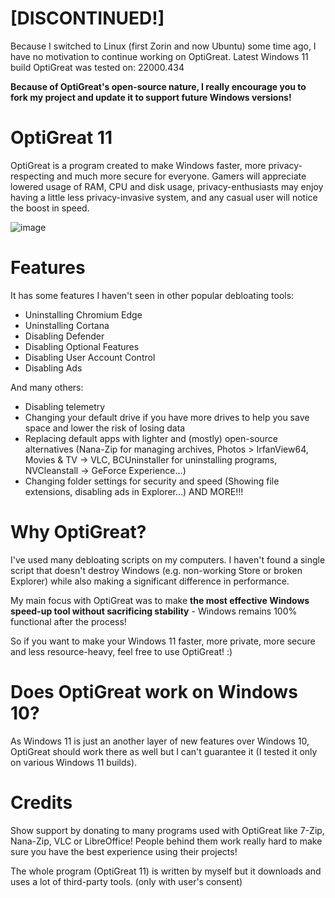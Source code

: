 # [DISCONTINUED!]
Because I switched to Linux (first Zorin and now Ubuntu) some time ago, I have no motivation to continue working on OptiGreat. 
Latest Windows 11 build OptiGreat was tested on: 22000.434

**Because of OptiGreat's open-source nature, I really encourage you to fork my project and update it to support future Windows versions!**

# OptiGreat 11
OptiGreat is a program created to make Windows faster, more privacy-respecting and much more secure for everyone. 
Gamers will appreciate lowered usage of RAM, CPU and disk usage, privacy-enthusiasts may enjoy having a little less privacy-invasive system, and any casual user will notice the boost in speed.

![image](https://user-images.githubusercontent.com/89423482/152525115-6772eb0a-c905-4684-b1eb-55dfe6a571a2.png)


# Features
It has some features I haven't seen in other popular debloating tools:
 - Uninstalling Chromium Edge
 - Uninstalling Cortana
 - Disabling Defender
 - Disabling Optional Features
 - Disabling User Account Control
 - Disabling Ads

And many others:
- Disabling telemetry
- Changing your default drive if you have more drives to help you save space and lower the risk of losing data
- Replacing default apps with lighter and (mostly) open-source alternatives (Nana-Zip for managing archives, Photos > IrfanView64, Movies & TV -> VLC, BCUninstaller for uninstalling programs, NVCleanstall -> GeForce Experience...)
- Changing folder settings for security and speed (Showing file extensions, disabling ads in Explorer...)
 AND MORE!!!
 
 # Why OptiGreat?
 I've used many debloating scripts on my computers.
 I haven't found a single script that doesn't destroy Windows (e.g. non-working Store or broken Explorer) while also making a significant difference in performance.
 
 My main focus with OptiGreat was to make **the most effective Windows speed-up tool without sacrificing stability** - Windows remains 100% functional after the process!
 
So if you want to make your Windows 11 faster, more private,
more secure and less resource-heavy, feel free to use OptiGreat! :)

# Does OptiGreat work on Windows 10?
As Windows 11 is just an another layer of new features over Windows 10, OptiGreat should work there as well but I can't guarantee it (I tested it only on various Windows 11 builds).

# Credits
Show support by donating to many programs used with OptiGreat like 7-Zip, Nana-Zip, VLC or LibreOffice! People behind them work really hard to make sure you have the best experience using their projects!

The whole program (OptiGreat 11) is written by myself but it downloads and uses a lot of third-party tools. (only with user's consent)

